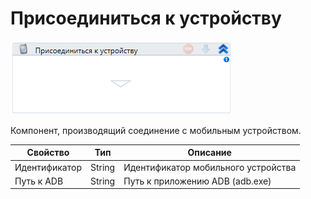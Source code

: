 # Присоединиться к устройству

![](../../../resources/activities/basic/mobile/image-409.png)

Компонент, производящий соединение с мобильным устройством.

| Свойство      | Тип    | Описание                            |
| ------------- | ------ | ----------------------------------- |
| Идентификатор | String | Идентификатор мобильного устройства |
| Путь к ADB    | String | Путь к приложению ADB (adb.exe)     |

